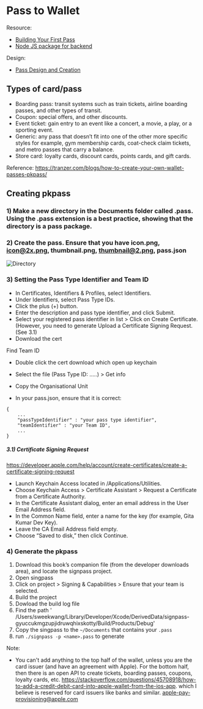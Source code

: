# Pass to Wallet
Resource: 

- [Building Your First Pass](https://developer.apple.com/library/archive/documentation/UserExperience/Conceptual/PassKit_PG/YourFirst.html#//apple_ref/doc/uid/TP40012195-CH2-SW1)
- [Node JS package for backend](https://www.npmjs.com/package/passkit-generator/v/2.0.8)

Design: 
- [Pass Design and Creation](https://developer.apple.com/library/archive/documentation/UserExperience/Conceptual/PassKit_PG/Creating.html#//apple_ref/doc/uid/TP40012195-CH4-SW1)


## Types of card/pass
- Boarding pass: transit systems such as train tickets, airline boarding passes, and other types of transit.
- Coupon: special offers, and other discounts.
- Event ticket: gain entry to an event like a concert, a movie, a play, or a sporting event.
- Generic: any pass that doesn’t fit into one of the other more specific styles for example, gym membership cards, coat-check claim tickets, and metro passes that carry a balance.
- Store card: loyalty cards, discount cards, points cards, and gift cards. 

Reference: https://tranzer.com/blogs/how-to-create-your-own-wallet-passes-pkpass/

## Creating pkpass

### 1)  Make a new directory in the Documents folder called <NAME>.pass. Using the .pass extension is a best practice, showing that the directory is a pass package.

### 2) Create the pass. Ensure that you have icon.png, icon@2x.png, thumbnail.png, thumbnail@2.png, **pass.json**

![Directory](https://developer.apple.com/library/archive/documentation/UserExperience/Conceptual/PassKit_PG/Art/directory_structure_2x.png)

### 3) Setting the Pass Type Identifier and Team ID

- In Certificates, Identifiers & Profiles, select Identifiers.
- Under Identifiers, select Pass Type IDs.
- Click the plus (+) button.
- Enter the description and pass type identifier, and click Submit.
- Select your registered pass identifier in list > Click on Create Certificate. (However, you need to generate Upload a Certificate Signing Request. (See 3.1)
- Download the cert

Find Team ID
- Double click the cert download which open up keychain
- Select the file (Pass Type ID: .....) > Get info
- Copy the Organisational Unit

- In your pass.json, ensure that it is correct:
```
{
    ...
    "passTypeIdentifier" : "your pass type identifier",
    "teamIdentifier" : "your Team ID",
    ...
}

```

##### 3.1) Certificate Signing Request

https://developer.apple.com/help/account/create-certificates/create-a-certificate-signing-request

- Launch Keychain Access located in /Applications/Utilities.
- Choose Keychain Access > Certificate Assistant > Request a Certificate from a Certificate Authority.
- In the Certificate Assistant dialog, enter an email address in the User Email Address field.
- In the Common Name field, enter a name for the key (for example, Gita Kumar Dev Key).
- Leave the CA Email Address field empty.
- Choose “Saved to disk,” then click Continue.


### 4) Generate the pkpass
1. Download this book’s companion file (from the developer downloads area), and locate the signpass project.
2. Open singpass
3. Click on project > Signing & Capabilities > Ensure that your team is selected.
4. Build the project
5. Dowload the build log file
6. Find the path ' /Users/sweekwang/Library/Developer/Xcode/DerivedData/signpass-gyuccukmgzupjidruwqhixskotty/Build/Products/Debug'
7. Copy the singpass to the `~/Documents` that contains your `.pass`
8. run `./signpass -p <name>.pass` to generate

Note:
- You can't add anything to the top half of the wallet, unless you are the card issuer (and have an agreement with Apple). For the bottom half, then there is an open API to create tickets, boarding passes, coupons, loyalty cards, etc. https://stackoverflow.com/questions/45708918/how-to-add-a-credit-debit-card-into-apple-wallet-from-the-ios-app.  which I believe is reserved for card issuers like banks and similar. apple-pay-provisioning@apple.com

